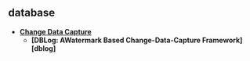 ## database

- **[Change Data Capture](cdc/index.html)**
  - **[DBLog: AWatermark Based Change-Data-Capture Framework][dblog]**
